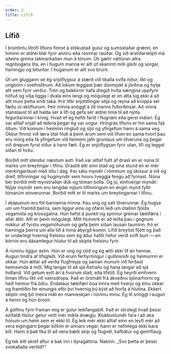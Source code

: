 ```yaml
---
order: 2
title: Lífið
---
```


## Lífið

Í brúntintu litrófi lífsins finnst á stökustað gulur og sumsstaðar grænn, en himinn er aldrei blár fyrir alvöru eða rósirnar rauðar. Og við árstíðarskipti má aðeins greina takmarkaðan mun á tónum. Úti gætir náttúran allra regnbogans lita, en í hugum manna er allt of skammt milli gleði og sorgar, hamingju og biturðar. Í huganum er allt svo brúnt.

Út um gluggann sé ég snjóflygsur á stærð við tíkalla svífa niður, líkt og ungbörn í svefnslitrum. Að lokum leggjast þær dúnmjúkt á jörðina og hylja allt sem fyrir verður. Trén og bekkirnir hafa dregið hvíta sængina uppfyrir höfuð og vilja liggja í dvala eins lengi og mögulegt er en átta sig ekki á að allt muni þetta endi taka. Þrír litlir snjótitlingar sitja og reyna að kroppa sér fæðu úr sköflunum. Þeir minna snöggt á öll manns fullorðinsár. Að vinna stanslaust til að halda sér á lífi og gefa sér aldrei tíma til að njóta fegurðarinnar í kring. Hvað ef ég hefði farið í flugnám eða gerst málari. Ég var alltaf snjall að teikna þegar ég var ungur. Hringrás lífsins er hin sama hjá öllum. Við komum í heiminn ringluð og sljó og yfirgefum hann á sama veg. Okkur finnst við læra ótal hluti á þeim árum sem við lifum en sama hvort þau eru mörg eða fá yfirgefum við heiminn jafn grunlaus um tilveruna og þegar við drepum fyrst niður á hann fæti. Ég er snjóflygsan fyrir utan, lifi og leggst síðan til hvílu.

Borðið mitt stendur næstum autt. Það var alltaf fullt af drasli en er núna til marks um breytingar í lífinu. Draslið átti sinn stað og sína stund en er mér merkingarlaust með öllu í dag. Þar sátu myndir í römmum og skissur á víð og dreif, tilfinningar og hugmyndir sem hvoru tveggja fengu að fyrnast. Núna ber borðið mitt mynstraðan dúk og tóman bolla. Og jú, einhverjar myndir. Nýjar myndir sem eru tengdar nýjum tilfinningum en engin mynd fyllir tómarúm einverunnar. Borðið mitt er til marks um breytingarnar í lífinu.

Í skápunum eru föt barnanna minna. Þau ung og salt tilverunnar. Ég hugsa um um framtíð þeirra, sem liggur eins og ófarin leið um ótalinn fjölda vegamóta og krossgatna. Hún hefst á punkti og spinnur greinar tækifæra í allar áttir. Allt er þeim mögulegt. Mitt hlutverk er að leiða þau í gegnum nokkur af fyrstu vegamótunum og gefa þeim síðan lausan tauminn. Þó er hamingja þeirra um alla tíð á mína ábyrgð komin. Lífið breytist fljótt og það er undarlegt hvernig frelsinu sem ég áður hafði hefur verið svift burt ― en börnin eru dásamlegur hlutur til að skipta frelsinu fyrir.

Á rúminu liggur ástin. Hún er ung og rjóð og ég ætti ekki líf án hennar. Augun tindra af lífsgleði. Við erum ferhyrningur í gullinsniði og heimurinn er okkar. Hún ætlar að verða flugfreyja og saman munum við ferðast heimsenda á milli. Mig langar til að sjá Ástralíu og hana langar að sjá Indland. Við getum eytt ári á hvorum stað, eða lífstíð. Ég heyrði einhvern tíman lífinu líkt við vatnsdropa. Það er örsmátt frá ákveðnu sjónarhorni og heill heimur frá öðru. Endalaus tækifæri búa innra með hverju og einu okkar og framtíðin fer einungis eftir því hvernig þú kýst að horfa á hlutina. Ekkert skiptir mig þó meira máli en manneskjan í rúminu mínu. Ég lít snöggt í augun á henni og hún brosir.

Á gólfinu fyrir framan mig er gulur leikfangabíll. Það er ótrúlegt hvað þessi einfaldi hlutur getur veitt mér mikla ánægju. Klukkustundir fara í að aka honum um heim sem er ekki til. Ég leik mér ekki alltaf einn en leyfi mér að vera eigingjarn þegar bíllinn er annars vegar, hann er nefnilega ekki bara bíll. Hann á það líka til að vera bæði skip og flugvél, kafbátur og geimflaug.

Ég tek eitt skref aftur á bak inn í dyragáttina. Nakinn. „Svo þetta er þessi svokallaða veröld?“
